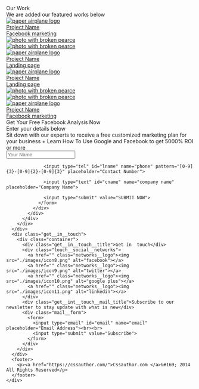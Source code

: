   <body>
    <div class="wrapper">
      <div class="mainblock">
        <div class="mainblock__content">
          <div class="container">
            <div class="mainblock__text">
              <div class="mainblock__title">Our Work</div>
              <div class="mainblock__subtitle">We are added our featured works below</div>
            </div>
            <div class="mainblock__featured_works">
              <div class="works__column">
                <a href="">
                  <div class="works__item__text">
                    <div class="item__text__logo"><img src="./images/icon7.png" alt="paper airplane logo"></div>
                    <div class="item__text__title">Project Name</div>
                    <div class="item__text__subtitle">Facebook marketing</div>
                  </div>
                </a>
                <a href="" class="works__item__photo"
                  ><img src="./images/photo3.png" alt="photo with broken pearce"
                /></a>
              </div>
              <div class="works__column">
                <a href="" class="works__item__photo"
                ><img src="./images/photo1.jpg" alt="photo with broken pearce"
              /></a>
                <a href="">
                  <div class="works__item__text">
                    <div class="item__text__logo"><img src="./images/icon7.png" alt="paper airplane logo"></div>
                    <div class="item__text__title">Project Name</div>
                    <div class="item__text__subtitle">Landing page</div>
                  </div>
                </a>
              </div>
              <div class="works__column">
                <a href="">
                  <div class="works__item__text">
                    <div class="item__text__logo"><img src="./images/icon7.png" alt="paper airplane logo"></div>
                    <div class="item__text__title">Project Name</div>
                    <div class="item__text__subtitle">Landing page</div>
                  </div>
                </a>
                <a href="" class="works__item__photo"
                  ><img src="./images/photo7.jpg" alt="photo with broken pearce"
                /></a>
              </div>
              <div class="works__column">
                <a href="" class="works__item__photo"
                  ><img src="./images/photo5.jpg" alt="photo with broken pearce"
                /></a>
                <a href="">
                  <div class="works__item__text">
                    <div class="item__text__logo"><img src="./images/icon7.png" alt="paper airplane logo"></div>
                    <div class="item__text__title">Project Name</div>
                    <div class="item__text__subtitle">Facebook marketing</div>
                  </div>
                </a>
              </div>
            </div>
          </div>
        </div>
      </div>
      <div class="facebook__analysis">
        <div class="analysis__content">
          <div class="container">
            <div class="analysis__text">
              <div class="analysis__title">Get Your Free Facebook Analysis Now</div>
              <div class="analysis__subtitle">Enter your details below</div>
              <a href="#" onclick="">
                <span class="btn__show__more"></span>
              </a>
            </div>
            <div class="detailes__form">
              <a href="" class="close__form"></a>
              <div class="form__desc">Sit down with our experts to receive a free customized marketing plan for your business + Learn How To Use Google and Facebook to get 5000% ROI or more</div>
              <div class="form">
                <form>
                  <input type="text" id="fname" name="firstname" placeholder="Your Name">
              
                  <input type="tel" id="lname" name="phone" pattern="[0-9]{3}-[0-9]{2}-[0-9]{3}" placeholder="Contact Number">

                  <input type="text" id="cname" name="company name" placeholder="Company Name">
                
                  <input type="submit" value="SUBMIT NOW">
                </form>
              </div>
            </div>
          </div>
        </div>
      </div>
      <div class="get__in__touch">
        <div class="container">
          <div class="get__in__touch__title">Get in  touch</div>
          <div class="touch__social__networks">
            <a href="" class="networks__logo"><img src="./images/icon8.png" alt="facebook"></a>
            <a href="" class="networks__logo"><img src="./images/icon9.png" alt="twitter"></a>
            <a href="" class="networks__logo"><img src="./images/icon10.png" alt="google plus"></a>
            <a href="" class="networks__logo"><img src="./images/icon11.png" alt="linkedin"></a>
          </div>
          <div class="get__int__touch__mail_title">Subscribe to our newsletter to stay update with what is new</div>
          <div class="mail__form">
            <form>
              <input type="email" id="email" name="email" placeholder="Email Address"><br><br>
              <input type="submit" value="Subscribe">
            </form>
          </div>        
        </div>
      </div>
      <footer>
        <p><a href="https://cssauthor.com/">Cssauthor.com </a>&#169; 2014 All Rights Reserved</p>
      </footer>
    </div>
  </body>
</html>
